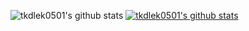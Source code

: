 <!-- ### Hi there 👋 -->

<!--
**tkdlek0501/tkdlek0501** is a ✨ _special_ ✨ repository because its `README.md` (this file) appears on your GitHub profile.

Here are some ideas to get you started:

- 🔭 I’m currently working on ...
- 🌱 I’m currently learning ...
- 👯 I’m looking to collaborate on ...
- 🤔 I’m looking for help with ...
- 💬 Ask me about ...
- 📫 How to reach me: ...
- 😄 Pronouns: ...
- ⚡ Fun fact: ...
-->

![tkdlek0501's github stats](https://github-readme-stats.vercel.app/api?username=본인ID&show_icons=true)
[![tkdlek0501's github stats](https://github-readme-stats.vercel.app/api/top-langs/?username=tkdlek0501&show_icons=true&hide_border=true&title_color=004386&icon_color=004386&layout=compact)](https://github.com/tkdlek0501)
